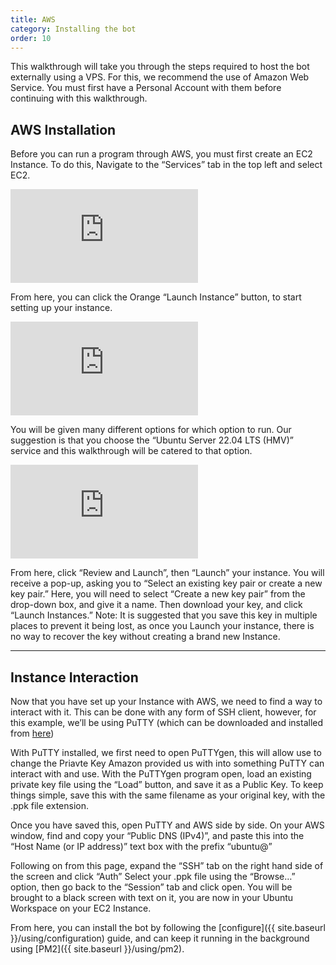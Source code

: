 ```yaml
---
title: AWS
category: Installing the bot
order: 10
---
```


This walkthrough will take you through the steps required to host the bot externally using a VPS. For this, we recommend the use of Amazon Web Service. You must first have a Personal Account with them before continuing with this walkthrough.

## AWS Installation

Before you can run a program through AWS, you must first create an EC2 Instance. To do this, Navigate to the “Services” tab in the top left and select EC2.

[![](https://aleanaazure.xyz/lib/exe/fetch.php?w=512&h=512&tok=887f2d&media=https%3A%2F%2Fbritishbenji.github.io%2FMusicBot%2Fimages%2FAWS%2FSelect_EC2.PNG)](https://aleanaazure.xyz/lib/exe/fetch.php?tok=a8e437&media=https%3A%2F%2Fbritishbenji.github.io%2FMusicBot%2Fimages%2FAWS%2FSelect_EC2.PNG "https://britishbenji.github.io/MusicBot/images/AWS/Select_EC2.PNG")

From here, you can click the Orange “Launch Instance” button, to start setting up your instance.

[![](https://aleanaazure.xyz/lib/exe/fetch.php?w=512&h=512&tok=6d2992&media=https%3A%2F%2Fbritishbenji.github.io%2FMusicBot%2Fimages%2FAWS%2FLaunch_Instance.PNG)](https://aleanaazure.xyz/lib/exe/fetch.php?tok=fa29ee&media=https%3A%2F%2Fbritishbenji.github.io%2FMusicBot%2Fimages%2FAWS%2FLaunch_Instance.PNG "https://britishbenji.github.io/MusicBot/images/AWS/Launch_Instance.PNG")


You will be given many different options for which option to run. Our suggestion is that you choose the “Ubuntu Server 22.04 LTS (HMV)” service and this walkthrough will be catered to that option.


[![](https://aleanaazure.xyz/lib/exe/fetch.php?w=512&h=512&tok=52beda&media=https%3A%2F%2Fbritishbenji.github.io%2FMusicBot%2Fimages%2FAWS%2FFree_Tier_Ubuntu.PNG)](https://aleanaazure.xyz/lib/exe/fetch.php?tok=bd0c9e&media=https%3A%2F%2Fbritishbenji.github.io%2FMusicBot%2Fimages%2FAWS%2FFree_Tier_Ubuntu.PNG "https://britishbenji.github.io/MusicBot/images/AWS/Free_Tier_Ubuntu.PNG")

From here, click “Review and Launch”, then “Launch” your instance. You will receive a pop-up, asking you to “Select an existing key pair or create a new key pair.”
Here, you will need to select “Create a new key pair” from the drop-down box, and give it a name.
Then download your key, and click “Launch Instances.”
Note: It is suggested that you save this key in multiple places to prevent it being lost, as once you Launch your instance, there is no way to recover the key without creating a brand new Instance.

---

## Instance Interaction

Now that you have set up your Instance with AWS, we need to find a way to interact with it.
This can be done with any form of SSH client, however, for this example, we’ll be using PuTTY (which can be downloaded and installed from [here](https://www.chiark.greenend.org.uk/~sgtatham/putty/latest.html))

With PuTTY installed, we first need to open PuTTYgen, this will allow use to change the Priavte Key Amazon provided us with into something PuTTY can interact with and use.
With the PuTTYgen program open, load an existing private key file using the “Load” button, and save it as a Public Key.
To keep things simple, save this with the same filename as your original key, with the .ppk file extension.


Once you have saved this, open PuTTY and AWS side by side. On your AWS window, find and copy your “Public DNS (IPv4)”, and paste this into the “Host Name (or IP address)” text box with the prefix “ubuntu@”

Following on from this page, expand the “SSH” tab on the right hand side of the screen and click “Auth” Select your .ppk file using the “Browse…” option, then go back to the “Session” tab and click open.
You will be brought to a black screen with text on it, you are now in your Ubuntu Workspace on your EC2 Instance.

From here, you can install the bot by following the [configure]({{ site.baseurl }}/using/configuration) guide, and can keep it running in the background using [PM2]({{ site.baseurl }}/using/pm2).

